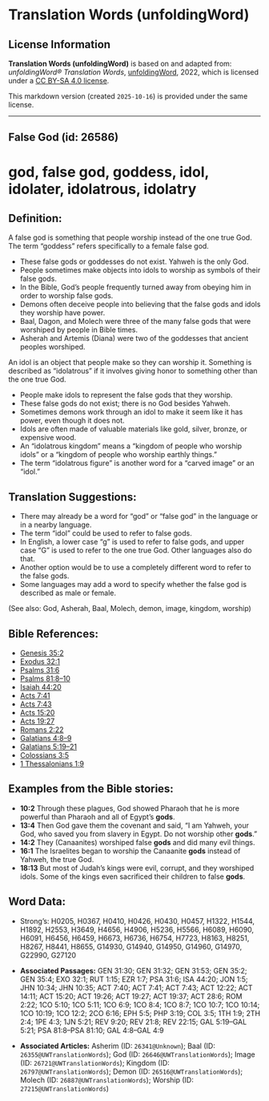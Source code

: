 # Translation Words (unfoldingWord)

## License Information

**Translation Words (unfoldingWord)** is based on and adapted from: _unfoldingWord® Translation Words_, [unfoldingWord](https://unfoldingword.org/utw), 2022, which is licensed under a [CC BY-SA 4.0 license](https://creativecommons.org/licenses/by-sa/4.0/legalcode.en).

This markdown version (created `2025-10-16`) is provided under the same license.



--------------------------------

## False God (id: 26586)

god, false god, goddess, idol, idolater, idolatrous, idolatry
=============================================================

Definition:
-----------

A false god is something that people worship instead of the one true God. The term “goddess” refers specifically to a female false god.

* These false gods or goddesses do not exist. Yahweh is the only God.
* People sometimes make objects into idols to worship as symbols of their false gods.
* In the Bible, God’s people frequently turned away from obeying him in order to worship false gods.
* Demons often deceive people into believing that the false gods and idols they worship have power.
* Baal, Dagon, and Molech were three of the many false gods that were worshiped by people in Bible times.
* Asherah and Artemis (Diana) were two of the goddesses that ancient peoples worshiped.

An idol is an object that people make so they can worship it. Something is described as “idolatrous” if it involves giving honor to something other than the one true God.

* People make idols to represent the false gods that they worship.
* These false gods do not exist; there is no God besides Yahweh.
* Sometimes demons work through an idol to make it seem like it has power, even though it does not.
* Idols are often made of valuable materials like gold, silver, bronze, or expensive wood.
* An “idolatrous kingdom” means a “kingdom of people who worship idols” or a “kingdom of people who worship earthly things.”
* The term “idolatrous figure” is another word for a “carved image” or an “idol.”

Translation Suggestions:
------------------------

* There may already be a word for “god” or “false god” in the language or in a nearby language.
* The term “idol” could be used to refer to false gods.
* In English, a lower case “g” is used to refer to false gods, and upper case “G” is used to refer to the one true God. Other languages also do that.
* Another option would be to use a completely different word to refer to the false gods.
* Some languages may add a word to specify whether the false god is described as male or female.

(See also: God, Asherah, Baal, Molech, demon, image, kingdom, worship)

Bible References:
-----------------

* [Genesis 35:2](https://ref.ly/Gen35:2)
* [Exodus 32:1](https://ref.ly/Exod32:1)
* [Psalms 31:6](https://ref.ly/Ps31:6)
* [Psalms 81:8–10](https://ref.ly/Ps81:8-Ps81:10)
* [Isaiah 44:20](https://ref.ly/Isa44:20)
* [Acts 7:41](https://ref.ly/Acts7:41)
* [Acts 7:43](https://ref.ly/Acts7:43)
* [Acts 15:20](https://ref.ly/Acts15:20)
* [Acts 19:27](https://ref.ly/Acts19:27)
* [Romans 2:22](https://ref.ly/Rom2:22)
* [Galatians 4:8–9](https://ref.ly/Gal4:8-Gal4:9)
* [Galatians 5:19–21](https://ref.ly/Gal5:19-Gal5:21)
* [Colossians 3:5](https://ref.ly/Col3:5)
* [1 Thessalonians 1:9](https://ref.ly/1Thess1:9)

Examples from the Bible stories:
--------------------------------

* **10:2** Through these plagues, God showed Pharaoh that he is more powerful than Pharaoh and all of Egypt’s **gods**.
* **13:4** Then God gave them the covenant and said, “I am Yahweh, your God, who saved you from slavery in Egypt. Do not worship other **gods**.”
* **14:2** They (Canaanites) worshiped false **gods** and did many evil things.
* **16:1** The Israelites began to worship the Canaanite **gods** instead of Yahweh, the true God.
* **18:13** But most of Judah’s kings were evil, corrupt, and they worshiped idols. Some of the kings even sacrificed their children to false **gods**.

Word Data:
----------

* Strong’s: H0205, H0367, H0410, H0426, H0430, H0457, H1322, H1544, H1892, H2553, H3649, H4656, H4906, H5236, H5566, H6089, H6090, H6091, H6456, H6459, H6673, H6736, H6754, H7723, H8163, H8251, H8267, H8441, H8655, G14930, G14940, G14950, G14960, G14970, G22990, G27120

* **Associated Passages:** GEN 31:30; GEN 31:32; GEN 31:53; GEN 35:2; GEN 35:4; EXO 32:1; RUT 1:15; EZR 1:7; PSA 31:6; ISA 44:20; JON 1:5; JHN 10:34; JHN 10:35; ACT 7:40; ACT 7:41; ACT 7:43; ACT 12:22; ACT 14:11; ACT 15:20; ACT 19:26; ACT 19:27; ACT 19:37; ACT 28:6; ROM 2:22; 1CO 5:10; 1CO 5:11; 1CO 6:9; 1CO 8:4; 1CO 8:7; 1CO 10:7; 1CO 10:14; 1CO 10:19; 1CO 12:2; 2CO 6:16; EPH 5:5; PHP 3:19; COL 3:5; 1TH 1:9; 2TH 2:4; 1PE 4:3; 1JN 5:21; REV 9:20; REV 21:8; REV 22:15; GAL 5:19–GAL 5:21; PSA 81:8–PSA 81:10; GAL 4:8–GAL 4:9
* **Associated Articles:** Asherim (ID: `26341@Unknown`); Baal (ID: `26355@UWTranslationWords`); God (ID: `26646@UWTranslationWords`); Image (ID: `26721@UWTranslationWords`); Kingdom (ID: `26797@UWTranslationWords`); Demon (ID: `26516@UWTranslationWords`); Molech (ID: `26887@UWTranslationWords`); Worship (ID: `27215@UWTranslationWords`)

